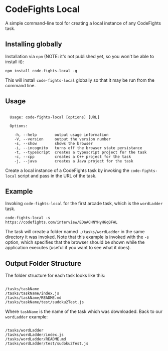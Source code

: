 # CodeFights Local

A simple command-line tool for creating a local instance of any CodeFights task.

## Installing globally

Installation via ```npm``` (NOTE: it's not published yet, so you won't be able to install it):

```npm install code-fights-local -g```

This will install ```code-fights-local``` globally so that it may be run from the command line.

## Usage

```none

  Usage: code-fights-local [options] [URL]

  Options:

    -h, --help        output usage information
    -V, --version     output the version number
    -s, --show        shows the browser
    -i, --incognito   turns off the browser state persistance
    -t, --typescript  creates a typescript project for the task
    -c, --cpp         creates a C++ project for the task
    -j, --java        creates a Java project for the task

```

Create a local instance of a CodeFights task by invoking the ```code-fights-local``` script and pass in the URL of the task.

## Example

Invoking ```code-fights-local``` for the first arcade task, which is the ```wordLadder``` task.

```code-fights-local -s https://codefights.com/interview/EDaACHNYHyH6qQFAL```

The task will create a folder named ```./tasks/wordLadder``` in the same directory it was invoked. Note that this example is invoked with the `-s` option, which specifies that the browser should be shown while the application executes (useful if you want to see what it does).

## Output Folder Structure

The folder structure for each task looks like this:

```none

/tasks/taskName
/tasks/taskName/index.js
/tasks/taskName/README.md
/tasks/taskName/test/sudoku2Test.js

```

Where ```taskName``` is the name of the task which was downloaded. Back to our ```wordLadder``` example:

```none

/tasks/wordLadder
/tasks/wordLadder/index.js
/tasks/wordLadder/README.md
/tasks/wordLadder/test/sudoku2Test.js

```